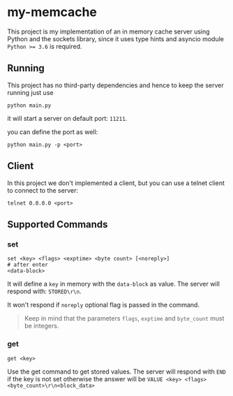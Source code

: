 # my-memcache
This project is my implementation of an in memory cache server using Python 
and the sockets library, since it uses type hints and asyncio module `Python >= 3.6`
is required.

## Running
This project has no third-party dependencies and hence to keep 
the server running just use
```shell
python main.py
```
it will start a server on default port: `11211`.

you can define the port as well:
```shell
python main.py -p <port>
```

## Client
In this project we don't implemented a client, but you can use a telnet client
to connect to the server:

```shell
telnet 0.0.0.0 <port>
```

## Supported Commands
### set
```shell
set <key> <flags> <exptime> <byte count> [<noreply>]
# after enter
<data-block>
```


It will define a `key` in memory with the `data-block` as value. The server will respond with:
```STORED\r\n```.

It won't respond if `noreply` optional flag is passed in the command.
> Keep in mind that the parameters `flags`, `exptime` and `byte_count` must be integers.
### get
```shell
get <key>
```
Use the get command to get stored values. The server will respond with `END` if the key is not set
otherwise the answer will be `VALUE <key> <flags> <byte_count>\r\n<block_data>`
